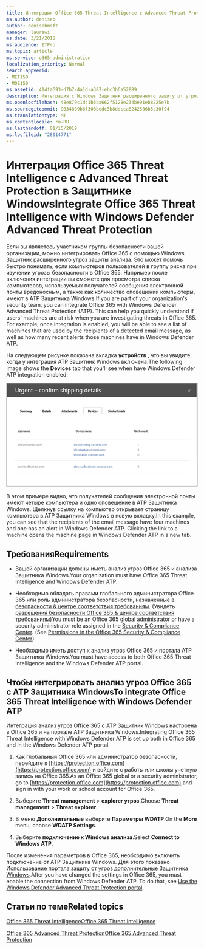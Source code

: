 ```yaml
---
title: Интеграция Office 365 Threat Intelligence с Advanced Threat Protection в Защитнике Windows
ms.author: deniseb
author: denisebmsft
manager: laurawi
ms.date: 3/21/2018
ms.audience: ITPro
ms.topic: article
ms.service: o365-administration
localization_priority: Normal
search.appverid:
- MET150
- MOE150
ms.assetid: 414fa693-d7b7-4a1d-a387-ebc3b6a52889
description: Интеграция с Windows Защитник расширенного защиту от угроз для просмотра более подробные сведения об управлении угроз защиту от угроз для Office 365 расширенный.
ms.openlocfilehash: 48e879c1d41b5aa662f5128e234be91eb8225e7b
ms.sourcegitcommit: 9034809b6f308bedc3b8ddcca8242586b5c30f94
ms.translationtype: MT
ms.contentlocale: ru-RU
ms.lasthandoff: 01/15/2019
ms.locfileid: "28014771"
---
```

# <a name="integrate-office-365-threat-intelligence-with-windows-defender-advanced-threat-protection"></a><span data-ttu-id="e9a08-103">Интеграция Office 365 Threat Intelligence с Advanced Threat Protection в Защитнике Windows</span><span class="sxs-lookup"><span data-stu-id="e9a08-103">Integrate Office 365 Threat Intelligence with Windows Defender Advanced Threat Protection</span></span>

<span data-ttu-id="e9a08-p101">Если вы являетесь участником группы безопасности вашей организации, можно интегрировать Office 365 с помощью Windows Защитник расширенного угроз защиты анализа. Это может помочь быстро понимать, если компьютеров пользователей в группу риска при изучении угрозы безопасности в Office 365. Например после включения интеграции вы сможете для просмотра списка компьютеров, используемых получателей сообщения электронной почты вредоносным, а также как количество оповещений компьютеры, имеют в ATP Защитника Windows.</span><span class="sxs-lookup"><span data-stu-id="e9a08-p101">If you are part of your organization's security team, you can integrate Office 365 with Windows Defender Advanced Threat Protection (ATP). This can help you quickly understand if users' machines are at risk when you are investigating threats in Office 365. For example, once integration is enabled, you will be able to see a list of machines that are used by the recipients of a detected email message, as well as how many recent alerts those machines have in Windows Defender ATP.</span></span>
  
<span data-ttu-id="e9a08-107">На следующем рисунке показана вкладка **устройств** , что вы увидите, когда у интеграция ATP Защитник Windows включена:</span><span class="sxs-lookup"><span data-stu-id="e9a08-107">The following image shows the **Devices** tab that you'll see when have Windows Defender ATP integration enabled:</span></span> 
  
![При включении анализа Защитник Windows можно просмотреть список компьютеров с оповещениями.](media/fec928ea-8f0c-44d7-80b9-a2e0a8cd4e89.PNG)
  
<span data-ttu-id="e9a08-p102">В этом примере видно, что получателей сообщения электронной почты имеют четыре компьютера и одно оповещение в ATP Защитника Windows. Щелкнув ссылку на компьютер открывает страницу компьютера в ATP Защитника Windows в новую вкладку.</span><span class="sxs-lookup"><span data-stu-id="e9a08-p102">In this example, you can see that the recipients of the email message have four machines and one has an alert in Windows Defender ATP. Clicking the link to a machine opens the machine page in Windows Defender ATP in a new tab.</span></span>
  
## <a name="requirements"></a><span data-ttu-id="e9a08-111">Требования</span><span class="sxs-lookup"><span data-stu-id="e9a08-111">Requirements</span></span>

- <span data-ttu-id="e9a08-112">Вашей организации должны иметь анализ угроз Office 365 и анализа Защитника Windows.</span><span class="sxs-lookup"><span data-stu-id="e9a08-112">Your organization must have Office 365 Threat Intelligence and Windows Defender ATP.</span></span>
    
- <span data-ttu-id="e9a08-p103">Необходимо обладать правами глобального администратора Office 365 или роль администратора безопасности, назначенные в [безопасности &amp; центре соответствия требованиям](https://protection.office.com). (Увидеть [разрешения безопасности Office 365 &amp; центре соответствия требованиям](permissions-in-the-security-and-compliance-center.md))</span><span class="sxs-lookup"><span data-stu-id="e9a08-p103">You must be an Office 365 global administrator or have a security administrator role assigned in the [Security &amp; Compliance Center](https://protection.office.com). (See [Permissions in the Office 365 Security &amp; Compliance Center](permissions-in-the-security-and-compliance-center.md))</span></span>
    
- <span data-ttu-id="e9a08-115">Необходимо иметь доступ к анализ угроз Office 365 и портала ATP Защитника Windows.</span><span class="sxs-lookup"><span data-stu-id="e9a08-115">You must have access to both Office 365 Threat Intelligence and the Windows Defender ATP portal.</span></span>
    
## <a name="to-integrate-office-365-threat-intelligence-with-windows-defender-atp"></a><span data-ttu-id="e9a08-116">Чтобы интегрировать анализ угроз Office 365 с ATP Защитника Windows</span><span class="sxs-lookup"><span data-stu-id="e9a08-116">To integrate Office 365 Threat Intelligence with Windows Defender ATP</span></span>

<span data-ttu-id="e9a08-117">Интеграция анализ угроз Office 365 с ATP Защитник Windows настроена в Office 365 и на портале ATP Защитника Windows.</span><span class="sxs-lookup"><span data-stu-id="e9a08-117">Integrating Office 365 Threat Intelligence with Windows Defender ATP is set up both in Office 365 and in the Windows Defender ATP portal.</span></span>
  
1. <span data-ttu-id="e9a08-118">Как глобальный Office 365 или администратор безопасности, перейдите к [https://protection.office.com](https://protection.office.com) и войдите с работы или школы учетную запись на Office 365.</span><span class="sxs-lookup"><span data-stu-id="e9a08-118">As an Office 365 global or a security administrator, go to [https://protection.office.com](https://protection.office.com) and sign in with your work or school account for Office 365.</span></span> 
    
2. <span data-ttu-id="e9a08-119">Выберите **Threat management** \> **explorer угроз**.</span><span class="sxs-lookup"><span data-stu-id="e9a08-119">Choose **Threat management** \> **Threat explorer**.</span></span>
    
3. <span data-ttu-id="e9a08-120">В меню **Дополнительные** выберите **Параметры WDATP**.</span><span class="sxs-lookup"><span data-stu-id="e9a08-120">On the **More** menu, choose **WDATP Settings**.</span></span>
    
4. <span data-ttu-id="e9a08-121">Выберите **подключение к Windows анализа**.</span><span class="sxs-lookup"><span data-stu-id="e9a08-121">Select **Connect to Windows ATP**.</span></span>
    
<span data-ttu-id="e9a08-p104">После изменения параметров в Office 365, необходимо включить подключение от ATP Защитника Windows. Для этого показано [Использование портала защиту от угроз дополнительные Защитника Windows](https://go.microsoft.com/fwlink/?linkid=859690).</span><span class="sxs-lookup"><span data-stu-id="e9a08-p104">After you have changed the settings in Office 365, you must enable the connection from Windows Defender ATP. To do that, see [Use the Windows Defender Advanced Threat Protection portal](https://go.microsoft.com/fwlink/?linkid=859690).</span></span>
  
## <a name="related-topics"></a><span data-ttu-id="e9a08-124">Статьи по теме</span><span class="sxs-lookup"><span data-stu-id="e9a08-124">Related topics</span></span>

[<span data-ttu-id="e9a08-125">Office 365 Threat Intelligence</span><span class="sxs-lookup"><span data-stu-id="e9a08-125">Office 365 Threat Intelligence</span></span>](office-365-ti.md)
  
[<span data-ttu-id="e9a08-126">Office 365 Advanced Threat Protection</span><span class="sxs-lookup"><span data-stu-id="e9a08-126">Office 365 Advanced Threat Protection</span></span>](office-365-atp.md)
  

